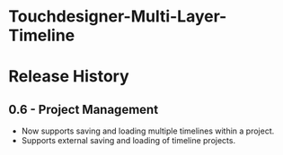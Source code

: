 # Touchdesigner-Multi-Layer-Timeline



# Release History

## 0.6 - Project Management
- Now supports saving and loading multiple timelines within a project.
- Supports external saving and loading of timeline projects.
